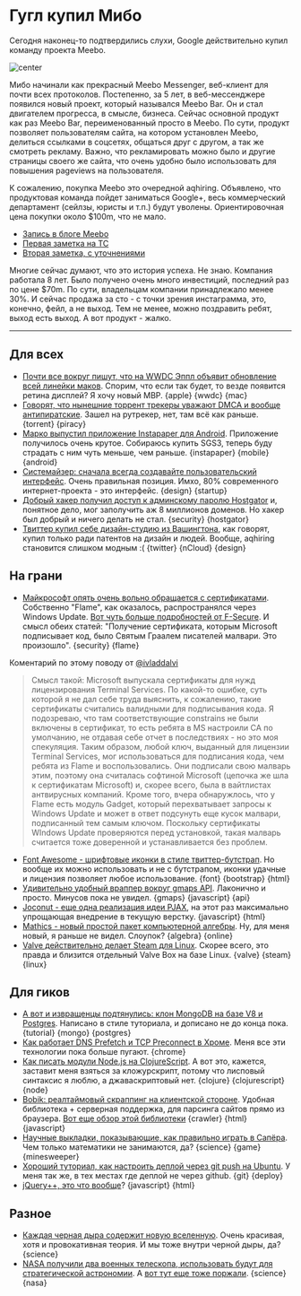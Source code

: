 # Гугл купил Мибо

Сегодня наконец-то подтвердились слухи, Google действительно купил команду проекта Meebo.

![center](http://chyo.ru/Nightly1.png)

Мибо начинали как прекрасный Meebo Messenger, веб-клиент для почти всех протоколов. Постепенно, за 5 лет, в веб-мессенджере появился новый проект, который назывался Meebo Bar. Он и стал двигателем прогресса, в смысле, бизнеса. Сейчас основной продукт как раз Meebo Bar, переименованный просто в Meebo. По сути, продукт позволяет пользователям сайта, на котором установлен Meebo, делиться ссылками в соцсетях, общаться друг с другом, а так же смотреть рекламу. Важно, что рекламировать можно было и другие страницы своего же сайта, что очень удобно было использовать для повышения pageviews на пользователя.

К сожалению, покупка Meebo это очередной aqhiring. Объявлено, что продуктовая команда пойдет заниматься Google+, весь коммерческий департамент (сейлзы, юристы и т.п.) будут уволены. Ориентировочная цена покупки около $100m, что не мало.

* [Запись в блоге Meebo](http://blog.meebo.com/)
* [Первая заметка на TC](http://techcrunch.com/2012/06/04/confirmed-google-is-buying-meebo-the-startup-that-turned-chat-into-a-business/)
* [Вторая заметка, с уточнениями](http://techcrunch.com/2012/06/04/more-on-meebo-price-is-around-100m-product-team-to-work-on-google-publisher-tools-layoffs-hit-sales/)

Многие сейчас думают, что это история успеха. Не знаю. Компания работала 8 лет. Было получено очень много инвестиций, последний раз по цене $70m. По сути, владельцам компании принадлежало менее 30%. И сейчас продажа за сто - с точки зрения инстаграмма, это, конечно, фейл, а не выход. Тем не менее, можно поздравить ребят, выход есть выход. А вот продукт - жалко.

-----

## Для всех
* [Почти все вокруг пишут, что на WWDC Эппл объявит обновление всей линейки маков](http://9to5mac.com/2012/06/04/apple-to-update-most-of-its-mac-lineup-and-multiple-accessories-at-wwdc/). Спорим, что если так будет, то везде появится ретина дисплей? Я хочу новый MBP. {apple} {wwdc} {mac}
* [Говорят, что нынешние торрент трекеры уважают DMCA и вообще антипиратские](http://torrentfreak.com/top-torrent-sites-respect-copyright-takedowns-just-like-google-120604/). Зашел на рутрекер, нет, там всё как раньше. {torrent} {piracy}
* [Марко выпустил приложение Instapaper для Android](http://techcrunch.com/2012/06/04/instapaper-finally-makes-its-android-debut-and-its-almost-amazing/). Приложение получилось очень крутое. Собираюсь купить SGS3, теперь буду страдать с ним чуть меньше, чем раньше. {instapaper} {mobile} {android}
* [Системайзер: сначала всегда создавайте пользовательский интерфейс](http://blog.systemizer.me/2012/06/hacking-always-design-ux-first.html). Очень правильная позиция. Имхо, 80% современного интернет-проекта - это интерфейс. {design} {startup}
* [Добрый хакер получил доступ к админскому паролю Hostgator](http://www.maindevice.com/2012/06/04/hostgator-systems-hacked-s3rver/) и, понятное дело, мог заполучить аж 8 миллионов доменов. Но хакер был добрый и ничего делать не стал. {security} {hostgator}
* [Твиттер купил себе дизайн-студию из Вашингтона](http://thenextweb.com/twitter/2012/06/04/twitter-acquires-dc-design-studio-nclud-co-founder-ringlein-becomes-its-new-design-manager/), как говорят, купил только ради патентов на дизайн и людей. Вообще, aqhiring становится слишком модным :( {twitter} {nCloud} {design}

## На грани
* [Майкрософт опять очень вольно обращается с сертификатами](http://www.securityweek.com/microsoft-unauthorized-certificate-was-used-sign-flame-malware). Собственно "Flame", как оказалось, распространялся через Windows Update. [Вот чуть больше подробностей от F-Secure](http://www.f-secure.com/weblog/archives/00002377.html). И смысл обеих статей: "Получение сертификата, которым Microsoft подписывает код, было Святым Граалем писателей малвари. Это произошло". {security} {flame}

Коментарий по этому поводу от <a href="twitter.com/ivladdalvi">@ivladdalvi</a>
> Смысл такой: Microsoft выпускала сертификаты для нужд лицензирования Terminal Services. По какой-то ошибке, суть которой я не дал себе труда выяснить, к сожалению, такие сертификаты считались валидными для подписывания кода. Я подозреваю, что там соответствующие constrains не были включены в сертификат, то есть ребята в MS настроили CA по умолчанию, не отдавая себе отчет в последствиях - но это моя спекуляция.
> Таким образом, любой ключ, выданный для лицензии Terminal Services, мог использоваться для подписания кода, чем ребята из Flame и воспользовались. Они подписали свою малварь этим, поэтому она считалась софтиной Microsoft (цепочка же шла к сертификатам Microsoft) и, скорее всего, была в вайтлистах антвирусных компаний. Кроме того, вчера обнаружлось, что у Flame есть модуль Gadget, который перехватывает запросы к Windows Update и может в ответ подсунуть еще кусок малвари, подписанный тем самым ключом. Поскольку сертификаты WIndows Update проверяются перед установкой, такая малварь считается тоже доверенной и устанавливается без проблем.

* [Font Awesome - шрифтовые иконки в стиле твиттер-бутстрап](http://fortawesome.github.com/Font-Awesome/). Но вообще их можно использовать и не с бутстрапом, иконки удачные и лицензия позволяет любое использование. {font} {bootstrap} {html}
* [Удивительно удобный враппер вокруг gmaps API](http://hpneo.github.com/gmaps/examples.html). Лаконично и просто. Минусов пока не увидел. {gmaps} {javascript} {api}
* [Joconut - еще одна реализация идеи PJAX](https://github.com/vdemedes/joconut), на этот раз максимально упрощающая внедрение в текущую верстку. {javascript} {html}
* [Mathics - новый простой пакет компьютерной алгебры](http://www.mathics.org/). Ну, для меня новый, я раньше не видел. Слоупок? {algebra} {online}
* [Valve действительно делает Steam для Linux](http://www.phoronix.com/scan.php?page=news_item&px=MTExMzA). Скорее всего, это правда и близится отдельный Valve Box на базе Linux. {valve} {steam} {linux}


## Для гиков
* [А вот и извращенцы подтянулись: клон MongoDB на базе V8 и Postgres](http://legitimatesounding.com/blog/building_a_mongodb_clone_in_postgres_part_1.html). Написано в стиле туториала, и дописано не до конца пока. {tutorial} {mongo} {postgres}
* [Как работает DNS Prefetch и TCP Preconnect в Хроме](http://www.igvita.com/2012/06/04/chrome-networking-dns-prefetch-and-tcp-preconnect/). Меня все эти технологии пока больше пугают. {chrome}
* [Как писать модули Node.js на ClojureScript](http://blog.sourceninja.com/writing-node-js-modules-in-clojurescript/). А вот это, кажется, заставит меня взяться за кложурскрипт, потому что лисповый синтаксис я люблю, а джаваскриптовый нет. {clojure} {clojurescript} {node}
* [Bobik: реалтаймовый скраппинг на клиентской стороне](http://usebobik.com/). Удобная библиотека + серверная поддержка, для парсинга сайтов прямо из браузера. [Вот еще обзор этой библиотеки](http://zscraper.wordpress.com/2012/06/02/client-side-web-scraping/) {crawler} {html} {javascript}
* [Научные выкладки, показывающие, как правильно играть в Сапёра](http://datagenetics.com/blog/june12012/index.html). Чем только математики не занимаются, да? {science} {game} {minesweeper}
* [Хороший туториал, как настроить деплой через git push на Ubuntu](http://blog.kramerapps.com/post/deploy-website-git-ubuntu). У меня так же, в тех местах где деплой не через github. {git} {deploy}
* [jQuery++, это что вообще](http://www.bitovi.com/blog/2012/06/introducing-jquerypp.html)? {javascript} {html}

## Разное
* [Каждая черная дыра содержит новую вселенную](http://www.insidescience.org/?q=content/every-black-hole-contains-new-universe/566). Очень красивая, хотя и провокативная теория. И мы тоже внутри черной дыры, да? {science}
* [NASA получили два военных телескопа, использовать будут для стратегической астрономии](http://www.washingtonpost.com/national/health-science/nasa-gets-military-spy-telescopes-for-astronomy/2012/06/04/gJQAsT6UDV_story.html). А [вот тут еще тоже поржали](http://www.theatlantic.com/technology/archive/12/06/hey-brother-can-you-spare-a-hubble-dod-sure-have-two/258061/). {science} {nasa}
